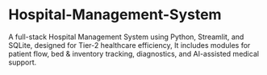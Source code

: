 # Hospital-Management-System
A full-stack Hospital Management System using Python, Streamlit, and SQLite, designed for Tier-2 healthcare efficiency, It includes modules for patient flow, bed &amp; inventory tracking, diagnostics, and AI-assisted medical support.
